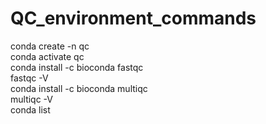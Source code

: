 # QC_environment_commands  
conda create -n qc  
conda activate qc  
conda install -c bioconda fastqc  
fastqc -V  
conda install -c bioconda multiqc  
multiqc -V  
conda list  
